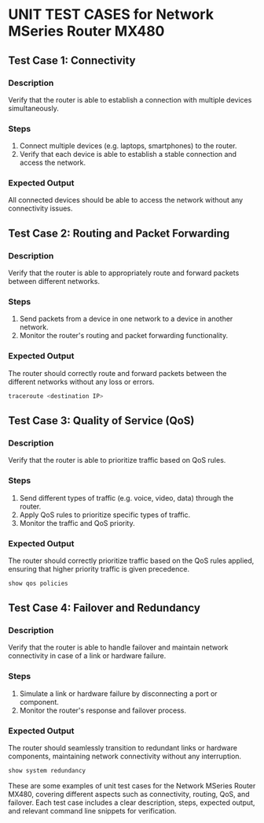 

# UNIT TEST CASES for Network MSeries Router MX480

## Test Case 1: Connectivity
### Description
Verify that the router is able to establish a connection with multiple devices simultaneously.

### Steps
1. Connect multiple devices (e.g. laptops, smartphones) to the router.
2. Verify that each device is able to establish a stable connection and access the network.

### Expected Output
All connected devices should be able to access the network without any connectivity issues.

## Test Case 2: Routing and Packet Forwarding
### Description
Verify that the router is able to appropriately route and forward packets between different networks.

### Steps
1. Send packets from a device in one network to a device in another network.
2. Monitor the router's routing and packet forwarding functionality.

### Expected Output
The router should correctly route and forward packets between the different networks without any loss or errors.

```bash
traceroute <destination IP>
```

## Test Case 3: Quality of Service (QoS)
### Description
Verify that the router is able to prioritize traffic based on QoS rules.

### Steps
1. Send different types of traffic (e.g. voice, video, data) through the router.
2. Apply QoS rules to prioritize specific types of traffic.
3. Monitor the traffic and QoS priority.

### Expected Output
The router should correctly prioritize traffic based on the QoS rules applied, ensuring that higher priority traffic is given precedence.

```bash
show qos policies
```

## Test Case 4: Failover and Redundancy
### Description
Verify that the router is able to handle failover and maintain network connectivity in case of a link or hardware failure.

### Steps
1. Simulate a link or hardware failure by disconnecting a port or component.
2. Monitor the router's response and failover process.

### Expected Output
The router should seamlessly transition to redundant links or hardware components, maintaining network connectivity without any interruption.

```bash
show system redundancy
```

These are some examples of unit test cases for the Network MSeries Router MX480, covering different aspects such as connectivity, routing, QoS, and failover. Each test case includes a clear description, steps, expected output, and relevant command line snippets for verification.
